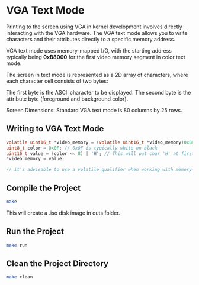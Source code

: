 # VGA Text Mode

Printing to the screen using VGA in kernel development involves directly interacting with the VGA hardware. The VGA text mode allows you to write characters and their attributes directly to a specific memory address.

VGA text mode uses memory-mapped I/O, with the starting address typically being <b>0xB8000</b> for the first video memory segment in color text mode.

The screen in text mode is represented as a 2D array of characters, where each character cell consists of two bytes:

The first byte is the ASCII character to be displayed.
The second byte is the attribute byte (foreground and background color).

Screen Dimensions: Standard VGA text mode is 80 columns by 25 rows.

## Writing to VGA Text Mode

```c
volatile uint16_t *video_memory = (volatile uint16_t *video_memory)0xB8000;
uint8_t color = 0x0F; // 0x0F is typically white on black
uint16_t value = (color << 8) | 'H'; // This will put char 'H' at first byte(or 8 bit) of 2-byte(or 16-bit) video_memory address(which is here 0xB8000, i.e, starting address of VGA Framebuffer) and the other 1-bye color attribute value to next byte of video_memory address(which would be 0xB8001).
*video_memory = value;

// it's advisable to use a volatile qualifier when working with memory-mapped I/O, which ensures that the compiler doesn't optimize away reads or writes to this memory location
```

## Compile the Project

```bash
make
```

This will create a .iso disk image in outs folder.

## Run the Project

```bash
make run
```

## Clean the Project Directory

```bash
make clean
```